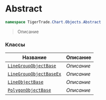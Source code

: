 
# Abstract
```csharp    
namespace TigerTrade.Chart.Objects.Abstract
```
> Описание


### Классы
| Название | Описание |
| --- | --- |
| [`LineGroupObjectBase`](./Abstract/LineGroupObjectBase.cs.md) | *Описание* |
| [`LineGroupObjectBaseEx`](./Abstract/LineGroupObjectBaseEx.cs.md) | *Описание* |
| [`LineObjectBase`](./Abstract/LineObjectBase.cs.md) | *Описание* |
| [`PolygonObjectBase`](./Abstract/PolygonObjectBase.cs.md) | *Описание* |
